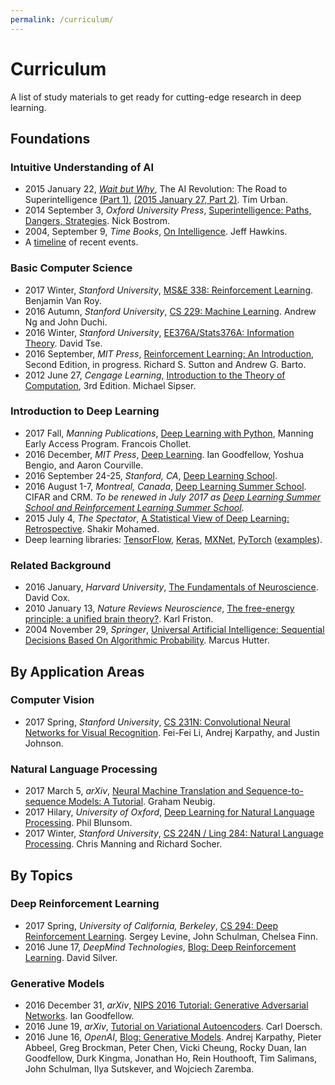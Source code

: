```yaml
---
permalink: /curriculum/
---
```

# Curriculum

A list of study materials to get ready for cutting-edge research in deep learning.

## Foundations

### Intuitive Understanding of AI

* 2015 January 22, *[Wait but Why](http://waitbutwhy.com/)*, The AI Revolution: The Road to Superintelligence [(Part 1)](http://waitbutwhy.com/2015/01/artificial-intelligence-revolution-1.html), [(2015 January 27, Part 2)](http://waitbutwhy.com/2015/01/artificial-intelligence-revolution-2.html). Tim Urban.
* 2014 September 3, *Oxford University Press*, [Superintelligence: Paths, Dangers, Strategies](https://www.amazon.com/Superintelligence-Dangers-Strategies-Nick-Bostrom/dp/0199678111). Nick Bostrom.
* 2004, September 9, *Time Books*, [On Intelligence](https://www.amazon.com/Intelligence-Jeff-Hawkins/dp/0805074562). Jeff Hawkins.
* A [timeline](http://realai.org/curriculum/timeline.html) of recent events.

### Basic Computer Science

* 2017 Winter, *Stanford University*, [MS&E 338: Reinforcement Learning](https://web.stanford.edu/class/msande338/). Benjamin Van Roy.
* 2016 Autumn, *Stanford University*, [CS 229: Machine Learning](http://cs229.stanford.edu/). Andrew Ng and John Duchi.
* 2016 Winter, *Stanford University*, [EE376A/Stats376A: Information Theory](http://web.stanford.edu/class/ee376a/). David Tse.
* 2016 September, *MIT Press*, [Reinforcement Learning: An Introduction](http://incompleteideas.net/sutton/book/the-book-2nd.html), Second Edition, in progress. Richard S. Sutton and Andrew G. Barto.
* 2012 June 27, *Cengage Learning*, [Introduction to the Theory of Computation](https://www.amazon.com/Introduction-Theory-Computation-Michael-Sipser/dp/113318779X), 3rd Edition. Michael Sipser.

### Introduction to Deep Learning

* 2017 Fall, *Manning Publications*, [Deep Learning with Python](https://www.manning.com/books/deep-learning-with-python), Manning Early Access Program. Francois Chollet.
* 2016 December, *MIT Press*, [Deep Learning](http://www.deeplearningbook.org/). Ian Goodfellow, Yoshua Bengio, and Aaron Courville.
* 2016 September 24-25, *Stanford, CA*, [Deep Learning School](https://www.bayareadlschool.org/).
* 2016 August 1-7, *Montreal, Canada*, [Deep Learning Summer School](https://sites.google.com/site/deeplearningsummerschool2016/). CIFAR and CRM. *To be renewed in July 2017 as [Deep Learning Summer School and Reinforcement Learning Summer School](https://mila.umontreal.ca/en/cours/deep-learning-summer-school-2017/)*.
* 2015 July 4, *The Spectator*, [A Statistical View of Deep Learning: Retrospective](http://blog.shakirm.com/2015/07/a-statistical-view-of-deep-learning-retrospective/). Shakir Mohamed.
* Deep learning libraries: [TensorFlow](https://www.tensorflow.org/), [Keras](https://keras.io/), [MXNet](http://mxnet.io/), [PyTorch](http://pytorch.org/) ([examples](https://github.com/yunjey/pytorch-tutorial/blob/master/README.md)).

### Related Background

* 2016 January, *Harvard University*, [The Fundamentals of Neuroscience](https://www.mcb80x.org/). David Cox.
* 2010 January 13, *Nature Reviews Neuroscience*, [The free-energy principle: a unified brain theory?](http://www.fil.ion.ucl.ac.uk/~karl/The%20free-energy%20principle%20A%20unified%20brain%20theory.pdf). Karl Friston.
* 2004 November 29, *Springer*, [Universal Artificial Intelligence: Sequential Decisions Based On Algorithmic Probability](https://www.amazon.com/gp/product/3540221395). Marcus Hutter.

## By Application Areas

### Computer Vision

* 2017 Spring, *Stanford University*, [CS 231N: Convolutional Neural Networks for Visual Recognition](http://cs231n.stanford.edu/). Fei-Fei Li, Andrej Karpathy, and Justin Johnson.

### Natural Language Processing

* 2017 March 5, *arXiv*, [Neural Machine Translation and Sequence-to-sequence Models: A Tutorial](https://arxiv.org/abs/1703.01619). Graham Neubig.
* 2017 Hilary, *University of Oxford*, [Deep Learning for Natural Language Processing](https://github.com/oxford-cs-deepnlp-2017/lectures). Phil Blunsom.
* 2017 Winter, *Stanford University*, [CS 224N / Ling 284: Natural Language Processing](http://web.stanford.edu/class/cs224n/). Chris Manning and Richard Socher.

## By Topics

### Deep Reinforcement Learning

* 2017 Spring, *University of California, Berkeley*, [CS 294: Deep Reinforcement Learning](http://rll.berkeley.edu/deeprlcourse/). Sergey Levine, John Schulman, Chelsea Finn.
* 2016 June 17, *DeepMind Technologies*, [Blog: Deep Reinforcement Learning](https://deepmind.com/blog/deep-reinforcement-learning/). David Silver.

### Generative Models

* 2016 December 31, *arXiv*, [NIPS 2016 Tutorial: Generative Adversarial Networks](https://arxiv.org/abs/1701.00160). Ian Goodfellow.
* 2016 June 19, *arXiv*, [Tutorial on Variational Autoencoders](https://arxiv.org/abs/1606.05908). Carl Doersch.
* 2016 June 16, *OpenAI*, [Blog: Generative Models](https://openai.com/blog/generative-models/). Andrej Karpathy, Pieter Abbeel, Greg Brockman, Peter Chen, Vicki Cheung, Rocky Duan, Ian Goodfellow, Durk Kingma, Jonathan Ho, Rein Houthooft, Tim Salimans, John Schulman, Ilya Sutskever, and Wojciech Zaremba.
